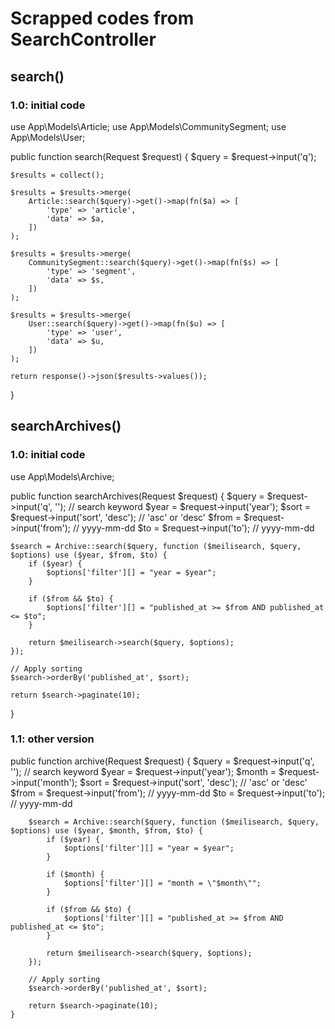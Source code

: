 # Scrapped codes from SearchController

## search()
### 1.0: initial code
use App\Models\Article;
use App\Models\CommunitySegment;
use App\Models\User;

public function search(Request $request)
{
    $query = $request->input('q');

    $results = collect();

    $results = $results->merge(
        Article::search($query)->get()->map(fn($a) => [
            'type' => 'article',
            'data' => $a,
        ])
    );

    $results = $results->merge(
        CommunitySegment::search($query)->get()->map(fn($s) => [
            'type' => 'segment',
            'data' => $s,
        ])
    );

    $results = $results->merge(
        User::search($query)->get()->map(fn($u) => [
            'type' => 'user',
            'data' => $u,
        ])
    );

    return response()->json($results->values());
}

## searchArchives()
### 1.0: initial code
use App\Models\Archive;

public function searchArchives(Request $request)
{
    $query = $request->input('q', ''); // search keyword
    $year = $request->input('year');
    $sort = $request->input('sort', 'desc'); // 'asc' or 'desc'
    $from = $request->input('from'); // yyyy-mm-dd
    $to = $request->input('to');     // yyyy-mm-dd

    $search = Archive::search($query, function ($meilisearch, $query, $options) use ($year, $from, $to) {
        if ($year) {
            $options['filter'][] = "year = $year";
        }

        if ($from && $to) {
            $options['filter'][] = "published_at >= $from AND published_at <= $to";
        }

        return $meilisearch->search($query, $options);
    });

    // Apply sorting
    $search->orderBy('published_at', $sort);

    return $search->paginate(10);
}
### 1.1: other version
   public function archive(Request $request)
    {
        $query = $request->input('q', ''); // search keyword
        $year = $request->input('year');
        $month = $request->input('month');
        $sort = $request->input('sort', 'desc'); // 'asc' or 'desc'
        $from = $request->input('from'); // yyyy-mm-dd
        $to = $request->input('to');     // yyyy-mm-dd

        $search = Archive::search($query, function ($meilisearch, $query, $options) use ($year, $month, $from, $to) {
            if ($year) {
                $options['filter'][] = "year = $year";
            }

            if ($month) {
                $options['filter'][] = "month = \"$month\"";
            }

            if ($from && $to) {
                $options['filter'][] = "published_at >= $from AND published_at <= $to";
            }

            return $meilisearch->search($query, $options);
        });

        // Apply sorting
        $search->orderBy('published_at', $sort);

        return $search->paginate(10);
    }